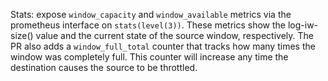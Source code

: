 Stats: expose `window_capacity` and `window_available` metrics via the
prometheus interface on `stats(level(3))`.  These metrics show the
log-iw-size() value and the current state of the source window,
respectively.  The PR also adds a `window_full_total` counter that
tracks how many times the window was completely full.  This counter will
increase any time the destination causes the source to be throttled.
